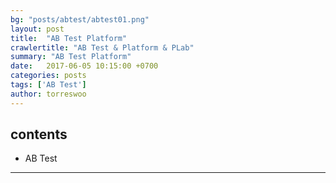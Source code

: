 ```yaml
---
bg: "posts/abtest/abtest01.png"
layout: post
title:  "AB Test Platform"
crawlertitle: "AB Test & Platform & PLab"
summary: "AB Test Platform"
date:   2017-06-05 10:15:00 +0700
categories: posts
tags: ['AB Test']
author: torreswoo
---
```


## contents
* AB Test

---